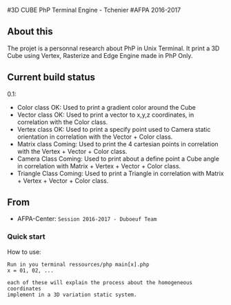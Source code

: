 #3D CUBE PhP Terminal Engine - Tchenier
#AFPA 2016-2017

## About this

The projet is a personnal research about PhP in Unix Terminal.
It print a 3D Cube using Vertex, Rasterize and Edge Engine made in PhP Only.

## Current build status

0.1:
- Color   class OK: Used to print a gradient color around the Cube
- Vector  class OK: Used to print a vector to x,y,z coordinates, in
correlation with the Color class.
- Vertex  class OK: Used to print a specify point used to Camera
static orientation in correlation with the Vector + Color class.
- Matrix  class Coming: Used to print the 4 cartesian points in correlation
with the Vertex + Vector + Color class.
- Camera  Class Coming: Used to print about a define point a Cube angle in
correlation with Matrix + Vertex + Vector + Color class.
- Triangle Class Coming: Used to print a Triangle in correlation with Matrix +
Vertex + Vector + Color class.

## From

- AFPA-Center: `Session 2016-2017 - Duboeuf Team`

### Quick start

How to use:

```
Run in you terminal ressources/php main[x].php
x = 01, 02, ...

each of these will explain the process about the homogeneous coordinates
implement in a 3D variation static system.
```
